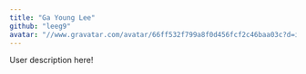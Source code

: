 ```yaml
---
title: "Ga Young Lee"
github: "leeg9"
avatar: "//www.gravatar.com/avatar/66ff532f799a8f0d456fcf2c46baa03c?d=identicon"
---
```


User description here!

